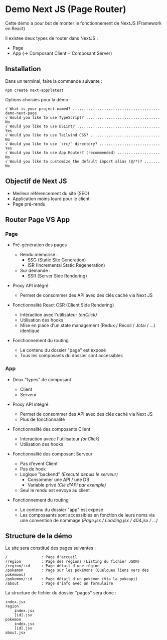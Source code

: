# Demo Next JS (Page Router)

Cette démo a pour but de monter le fonctionnement de NextJS (Framework en React)

Il existee deux types de router dans NextJS :
- Page
- App (-> Composant Client + Composant Server)

## Installation
Dans un terminal, faire la commande suivante :
```
npm create next-app@latest
```

Options choisies pour la démo :

```
√ What is your project named? ....................................... demo-next-page
√ Would you like to use TypeScript? ................................. No 
√ Would you like to use ESLint? ..................................... Yes
√ Would you like to use Tailwind CSS? ............................... No 
√ Would you like to use `src/` directory? ........................... Yes
√ Would you like to use App Router? (recommended) ................... No 
√ Would you like to customize the default import alias (@/*)? ....... No 
```

## Objectif de Next JS
- Meilleur référencement du site (SEO)
- Application moins lourd pour le client
- Page pré-rendu

## Router Page VS App 

### Page
- Pré-génération des pages
    - Rendu mémorisé :
        - SSG (Static Site Generation)
        - ISR (Incremental Static Regeneration)
    - Sur demande :
        - SSR (Server Side Rendering)

- Proxy API intégré
    - Permet de consommer des API avec des clés caché via Next JS

- Fonctionnalité React CSR (Client Side Rendering)
    - Intéraction avec l'utilisateur _(onClick)_
    - Utilisation des hooks
    - Mise en place d'un state management (Redux / Recoil / Jotai / ...) identique

- Fonctionnement du routing
    - Le contenu du dossier "page" est exposé
    - Tous les composants du dossier sont accessibles

### App 
- Deux "types" de composant
    - Client 
    - Serveur

- Proxy API intégré
    - Permet de consommer des API avec des clés caché via Next JS
    - Plus de fonctionnalité

- Fonctionnalité des composants Client
    - Interaction avecc l'utilisateur _(onClick)_
    - Utilisation des hooks

- Fonctionnalité des composant Serveur
    - Pas d'event Client
    - Pas de hook
    - Logique "backend" _(Executé depuis le serveur)_
        - Consommer une API / une DB 
        - Variable privé _(Clé d'API par exemple)_
    - Seul le rendu est envoyé au client

- Fonctionnement du routing
    - Le contenu du dossier "app" est exposé
    - Les composaants sont accessibles en  fonction de leurs noms via une convention de nommage _(Page.jsx / Loading.jsx / 404.jsx / ...)_

## Structure de la démo
Le site sera constitué des pages suivantes :
```
/               : Page d'accueil
/region         : Page des régions (Listing du fichier JSON)
/region/:id     : Page détail d'une région 
/pokemon        : Page sur les pokémons (Quelques liens vers des pokémons) 
/pokemon/:id    : Page détail d'un pokémon (Via la pokeapi)
/about          : Page d'info avec un formulaire
```

La structure de fichier du dossier "pages" sera donc :
```
index.jsx
region
    index.jsx
    [id].jsx
pokemon
    index.jsx
    [id].jsx    
about.jsx
```
